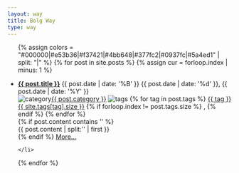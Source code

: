 ```yaml
---
layout: way
title: Bolg Way
type: way
---
```


<ul class="artical-list">

{% assign colors  = "#000000|#e53b36|#f37421|#4bb648|#377fc2|#0937fc|#5a4ed1" | split: "|" %}
{% for post in site.posts %}
    {% assign cur = forloop.index | minus: 1 %}
    <li class="post_item">
        <span class="post_line">
            <a class="post_title_link" href="{{ post.url }}"><span class="post_title" style="color:{{ colors[cur] }};"><b>{{ post.title }}</b></span></a>
            <h class="post_date"><time itemprop="datePublished" class="date-pub" title="{{ post.date | date_to_xmlschema }}" datetime="{{ post.date | date_to_xmlschema }}">{{ post.date | date: '%B' }} {{ post.date | date: '%d' }}, {{ post.date | date: '%Y' }} </time></h>
        </span>
        <div class="post_prop">
          <span><img class="icon_cat" src="/images/category.ico" alt="category" title="category" /><a class="cat_btn" href="/way/{{ post.category | downcase }}">{{ post.category }}</a></span> 
          <span><img class="icon_tag" src="/images/tag.ico" alt="tags" title="tags" /></span>
          <span>
            {% for tag in post.tags %}
                <a class="tag_btn" href="/tags/index.html#{{ tag }}"><span>{{ tag }}</span><span class="tag_size"> {{ site.tags[tag].size }}</span></a>
                {% if forloop.index != post.tags.size %}
                  , 
                {% endif %}
            {% endfor %}
          </span>
        </div>
        {% if post.content contains '<!--preview-->' %}
          <div class="post_preview">{{ post.content | split:'<!--preview-->' | first }}</div>
        {% endif %}
        <a class="more_btn" href="{{ post.url }}" style="border:2px solid {{ colors[cur] }};">More...</a>
        <!-- <hr size="2px" color="{{ colors[cur] }}" style="align:center;" />
         -->
        <!-- <center style="color:{{ colors[cur] }};"> ~~ I'm a colorful seperator ~~ </center> -->
        
    </li>
{% endfor %}
</ul>